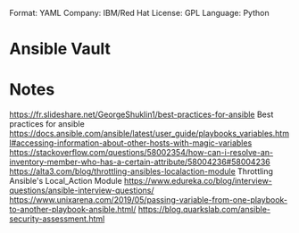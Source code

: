 
Format: YAML
Company: IBM/Red Hat
License: GPL
Language: Python

# Ansible Vault

# Notes

https://fr.slideshare.net/GeorgeShuklin1/best-practices-for-ansible Best practices for ansible
https://docs.ansible.com/ansible/latest/user_guide/playbooks_variables.html#accessing-information-about-other-hosts-with-magic-variables
https://stackoverflow.com/questions/58002354/how-can-i-resolve-an-inventory-member-who-has-a-certain-attribute/58004236#58004236
https://alta3.com/blog/throttling-ansibles-localaction-module Throttling Ansible's Local_Action Module
https://www.edureka.co/blog/interview-questions/ansible-interview-questions/
https://www.unixarena.com/2019/05/passing-variable-from-one-playbook-to-another-playbook-ansible.html/
https://blog.quarkslab.com/ansible-security-assessment.html